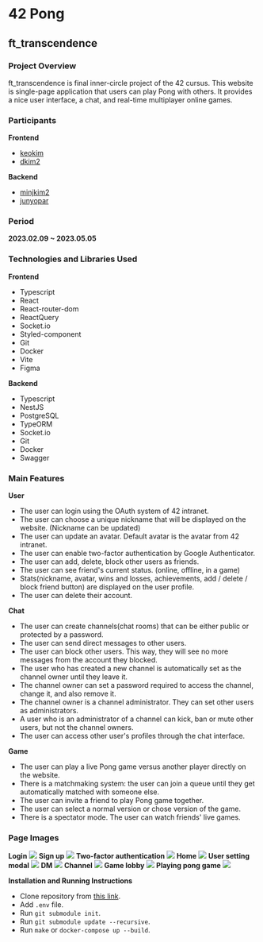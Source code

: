 # **42 Pong**

## **ft_transcendence**

### **Project Overview**

ft_transcendence is final inner-circle project of the 42 cursus.
This website is single-page application that users can play Pong with others.
It provides a nice user interface, a chat, and real-time multiplayer online games.

### **Participants**

**Frontend**

- [keokim](https://github.com/keonwoo98)
- [dkim2](https://github.com/u-lo-l)

**Backend**

- [minjkim2](https://github.com/minjune8506)
- [junyopar](https://github.com/maindishes)

### **Period**

**2023.02.09 ~ 2023.05.05**

### **Technologies and Libraries Used**

**Frontend**

- Typescript
- React
- React-router-dom
- ReactQuery
- Socket.io
- Styled-component
- Git
- Docker
- Vite
- Figma

**Backend**

- Typescript
- NestJS
- PostgreSQL
- TypeORM
- Socket.io
- Git
- Docker
- Swagger

### **Main Features**

**User**

- The user can login using the OAuth system of 42 intranet.
- The user can choose a unique nickname that will be displayed on the website. (Nickname can be updated)
- The user can update an avatar. Default avatar is the avatar from 42 intranet.
- The user can enable two-factor authentication by Google Authenticator.
- The user can add, delete, block other users as friends.
- The user can see friend's current status. (online, offline, in a game)
- Stats(nickname, avatar, wins and losses, achievements, add / delete / block friend button) are displayed on the user profile.
- The user can delete their account.

**Chat**

- The user can create channels(chat rooms) that can be either public or protected by a password.
- The user can send direct messages to other users.
- The user can block other users. This way, they will see no more messages from the account they blocked.
- The user who has created a new channel is automatically set as the channel owner until they leave it.
- The channel owner can set a password required to access the channel, change it, and also remove it.
- The channel owner is a channel administrator. They can set other users as administrators.
- A user who is an administrator of a channel can kick, ban or mute other users, but not the channel owners.
- The user can access other user's profiles through the chat interface.

**Game**

- The user can play a live Pong game versus another player directly on the website.
- There is a matchmaking system: the user can join a queue until they get automatically matched with someone else.
- The user can invite a friend to play Pong game together.
- The user can select a normal version or chose version of the game.
- There is a spectator mode. The user can watch friends' live games.

### **Page Images**

**Login**
![](./imgs/1.%20login.png)
**Sign up**
![](./imgs/2.%20signup.png)
**Two-factor authentication**
![](./imgs/3.%202FA.png)
**Home**
![](./imgs/4.%20home.png)
**User setting modal**
![](./imgs/5.%20setting%20modal.png)
**DM**
![](./imgs/6.%20DM.png)
**Channel**
![](./imgs/7.%20Channel.png)
**Game lobby**
![](./imgs/8.%20game%20lobby.png)
**Playing pong game**
![](./imgs/9.%20playing%20game.png)

**Installation and Running Instructions**

- Clone repository from [this link](https://github.com/42-TRANSENDENCE/PongGame).
- Add `.env` file.
- Run `git submodule init`.
- Run `git submodule update --recursive`.
- Run `make` or `docker-compose up --build`.
